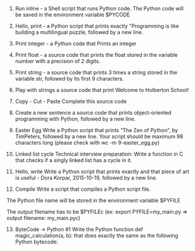 1. Run inline - a Shell script that runs Python code.
The Python code will be saved in the environment variable $PYCODE

2. Hello, print - a Python script that prints exactly "Programming is like building a multilingual puzzle, followed by a new line.

3.  Print integer - a Python code that Prints an integer

4. Print float - a source code that prints the float stored in the variable number with a precision of 2 digits.

5. Print string -  a source code that prints 3 times a string stored in the variable str, followed by its first 9 characters.

6. Play with strings
   a source code that print Welcome to Holberton School! 

7. Copy - Cut - Paste
   Complete this source code

8.  Create a new sentence
    a source code that prints object-oriented programming with Python, followed by a new line.

9. Easter Egg
   Write a Python script that prints “The Zen of Python”, by TimPeters, followed by a new line.
   Your script should be maximum 98 characters long (please check with wc -m 9-easter_egg.py)

10. Linked list cycle
    Technical interview preparation: Write a function in C that checks if a singly linked list has a cycle in it.

11. Hello, write
    Write a Python script that prints exactly and that piece of art is useful - Dora Korpar, 2015-10-19, followed by a new line.

12. Compile
Write a script that compiles a Python script file.

The Python file name will be stored in the environment variable $PYFILE

The output filename has to be $PYFILEc (ex: export PYFILE=my_main.py => output filename: my_main.pyc)

13. ByteCode -> Python #1
Write the Python function def magic_calculation(a, b): that does exactly the same as the following Python bytecode:
